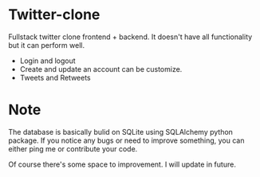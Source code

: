 # Twitter-clone
Fullstack twitter clone frontend + backend. It doesn't have all functionality but it can perform well.
* Login and logout 
* Create and update an account can be customize.
* Tweets and Retweets

# Note
The database is basically bulid on SQLite using SQLAlchemy python package.
If you notice any bugs or need to improve something, you can either ping me or contribute your code.

Of course there's some space to improvement. I will update in future.

